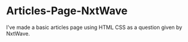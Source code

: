 # Articles-Page-NxtWave
I've made a basic articles page using HTML CSS as a question given by NxtWave.
